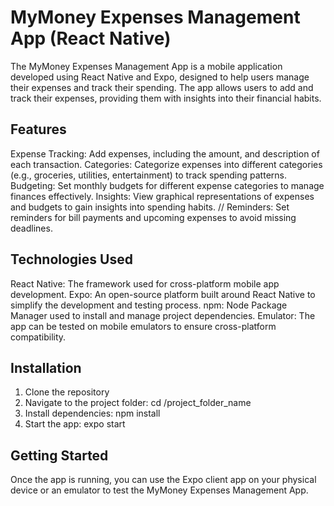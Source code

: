 # MyMoney Expenses Management App (React Native)

The MyMoney Expenses Management App is a mobile application developed using React Native and Expo, designed to help users manage their expenses and track their spending. The app allows users to add and track their expenses, providing them with insights into their financial habits.

## Features

Expense Tracking: Add expenses, including the amount, and description of each transaction.
Categories: Categorize expenses into different categories (e.g., groceries, utilities, entertainment) to track spending patterns.
Budgeting: Set monthly budgets for different expense categories to manage finances effectively.
Insights: View graphical representations of expenses and budgets to gain insights into spending habits.
// Reminders: Set reminders for bill payments and upcoming expenses to avoid missing deadlines.

## Technologies Used

React Native: The framework used for cross-platform mobile app development.
Expo: An open-source platform built around React Native to simplify the development and testing process.
npm: Node Package Manager used to install and manage project dependencies.
Emulator: The app can be tested on mobile emulators to ensure cross-platform compatibility.

## Installation
1. Clone the repository
2. Navigate to the project folder: cd /project_folder_name
3. Install dependencies: npm install
4. Start the app: expo start

## Getting Started

Once the app is running, you can use the Expo client app on your physical device or an emulator to test the MyMoney Expenses Management App.
